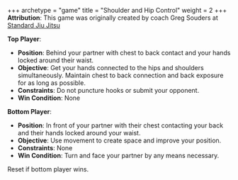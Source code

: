 +++
archetype = "game"
title = "Shoulder and Hip Control"
weight = 2
+++
**Attribution**: This game was originally created by coach Greg Souders at [Standard Jiu Jitsu](https://standardjiujitsu.com)



**Top Player**:
  * **Position**: Behind your partner with chest to back contact and your hands locked around their waist.
  * **Objective**: Get your hands connected to the hips and shoulders simultaneously. Maintain chest to back connection and back exposure for as long as possible.
  * **Constraints**: Do not puncture hooks or submit your opponent.
  * **Win Condition**: None

**Bottom Player**:
  * **Position**: In front of your partner with their chest contacting your back and their hands locked around your waist.
  * **Objective**: Use movement to create space and improve your position.
  * **Constraints**: None
  * **Win Condition**: Turn and face your partner by any means necessary. 

  Reset if bottom player wins.